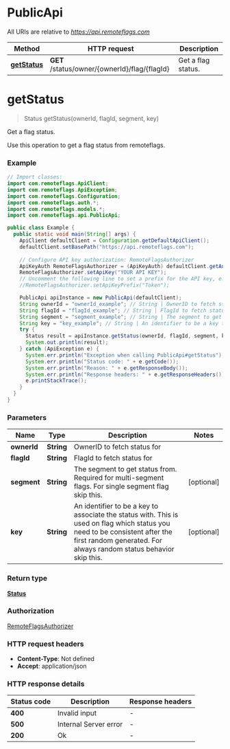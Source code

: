 # PublicApi

All URIs are relative to *https://api.remoteflags.com*

Method | HTTP request | Description
------------- | ------------- | -------------
[**getStatus**](PublicApi.md#getStatus) | **GET** /status/owner/{ownerId}/flag/{flagId} | Get a flag status.


<a name="getStatus"></a>
# **getStatus**
> Status getStatus(ownerId, flagId, segment, key)

Get a flag status.

Use this operation to get a flag status from remoteflags.

### Example
```java
// Import classes:
import com.remoteflags.ApiClient;
import com.remoteflags.ApiException;
import com.remoteflags.Configuration;
import com.remoteflags.auth.*;
import com.remoteflags.models.*;
import com.remoteflags.api.PublicApi;

public class Example {
  public static void main(String[] args) {
    ApiClient defaultClient = Configuration.getDefaultApiClient();
    defaultClient.setBasePath("https://api.remoteflags.com");
    
    // Configure API key authorization: RemoteFlagsAuthorizer
    ApiKeyAuth RemoteFlagsAuthorizer = (ApiKeyAuth) defaultClient.getAuthentication("RemoteFlagsAuthorizer");
    RemoteFlagsAuthorizer.setApiKey("YOUR API KEY");
    // Uncomment the following line to set a prefix for the API key, e.g. "Token" (defaults to null)
    //RemoteFlagsAuthorizer.setApiKeyPrefix("Token");

    PublicApi apiInstance = new PublicApi(defaultClient);
    String ownerId = "ownerId_example"; // String | OwnerID to fetch status for
    String flagId = "flagId_example"; // String | FlagId to fetch status for
    String segment = "segment_example"; // String | The segment to get status from. Required for multi-segment flags. For single segment flag skip this.
    String key = "key_example"; // String | An identifier to be a key to associate the status with. This is used on flag which status you need to be consistent after the first random generated. For always random status behavior skip this.
    try {
      Status result = apiInstance.getStatus(ownerId, flagId, segment, key);
      System.out.println(result);
    } catch (ApiException e) {
      System.err.println("Exception when calling PublicApi#getStatus");
      System.err.println("Status code: " + e.getCode());
      System.err.println("Reason: " + e.getResponseBody());
      System.err.println("Response headers: " + e.getResponseHeaders());
      e.printStackTrace();
    }
  }
}
```

### Parameters

Name | Type | Description  | Notes
------------- | ------------- | ------------- | -------------
 **ownerId** | **String**| OwnerID to fetch status for |
 **flagId** | **String**| FlagId to fetch status for |
 **segment** | **String**| The segment to get status from. Required for multi-segment flags. For single segment flag skip this. | [optional]
 **key** | **String**| An identifier to be a key to associate the status with. This is used on flag which status you need to be consistent after the first random generated. For always random status behavior skip this. | [optional]

### Return type

[**Status**](Status.md)

### Authorization

[RemoteFlagsAuthorizer](../README.md#RemoteFlagsAuthorizer)

### HTTP request headers

 - **Content-Type**: Not defined
 - **Accept**: application/json

### HTTP response details
| Status code | Description | Response headers |
|-------------|-------------|------------------|
**400** | Invalid input |  -  |
**500** | Internal Server error |  -  |
**200** | Ok |  -  |

